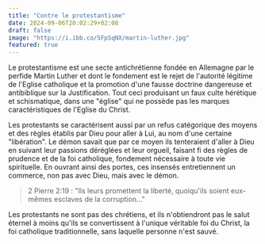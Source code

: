 ```yaml
---
title: "Contre le protestantisme"
date: 2024-09-06T20:02:29+02:00
draft: false
image: "https://i.ibb.co/5FpSqNX/martin-luther.jpg"
featured: true
---
```



Le protestantisme est une secte antichrétienne fondée en Allemagne par le perfide Martin Luther et dont le fondement est le rejet de l'autorité légitime de l'Eglise catholique et la promotion d'une fausse doctrine dangereuse et antibiblique sur la Justification. Tout ceci produisant un faux culte hérétique et schismatique, dans une "église" qui ne possède pas les marques caractéristiques de l'Eglise du Christ.

Les protestants se caractérisent aussi par un refus catégorique des moyens et des règles établis par Dieu pour aller à Lui, au nom d'une certaine "libération". Le démon savait que par ce moyen ils tenteraient d'aller à Dieu en suivant leur passions déréglées et leur orgueil, faisant fi des règles de prudence et de la foi catholique, fondement nécessaire à toute vie spirituelle. En ouvrant ainsi des portes, ces insensés entretiennent un commerce, non pas avec Dieu, mais avec le démon.

> 2 Pierre 2:19 : "Ils leurs promettent la liberté, quoiqu'ils soient eux-mêmes esclaves de la corruption..."

Les protestants ne sont pas des chrétiens, et ils n'obtiendront pas le salut éternel à moins qu'ils se convertissent à l'unique véritable foi du Christ, la foi catholique traditionnelle, sans laquelle personne n'est sauvé.

